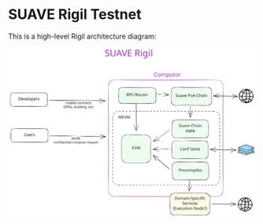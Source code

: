 # SUAVE Rigil Testnet

This is a high-level Rigil architecture diagram:

![rigil architecture](/assets/rigil-architecture.svg)
